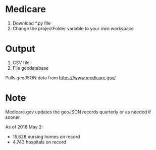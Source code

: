 # Medicare

1. Download *.py file
2. Change the projectFolder variable to your own workspace

# Output
1. CSV file
2. File geodatabase

Pulls geoJSON data from https://www.medicare.gov/

# Note
Medicare.gov updates the geoJSON records quarterly or as needed if sooner.

As of 2016 May 2:
  - 15,628 nursing homes on record
  - 4,743 hospitals on record
